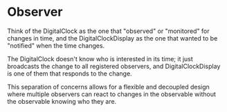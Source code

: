 # Observer

Think of the DigitalClock as the one that "observed" or "monitored" for changes in time, and the DigitalClockDisplay as the one that wanted to be "notified" when the time changes.

The DigitalClock doesn't know who is interested in its time; it just broadcasts the change to all registered observers, and DigitalClockDisplay is one of them that responds to the change.

This separation of concerns allows for a flexible and decoupled design where multiple observers can react to changes in the observable without the observable knowing who they are.
